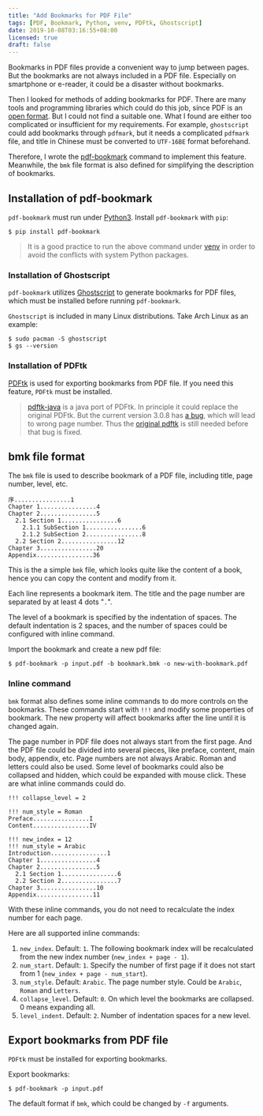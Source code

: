 ```yaml
---
title: "Add Bookmarks for PDF File"
tags: [PDF, Bookmark, Python, venv, PDFtk, Ghostscript]
date: 2019-10-08T03:16:55+08:00
licensed: true
draft: false
---
```


Bookmarks in PDF files provide a convenient way to jump between pages.
But the bookmarks are not always included in a PDF file.
Especially on smartphone or e-reader, it could be a disaster without bookmarks.

Then I looked for methods of adding bookmarks for PDF.
There are many tools and programming libraries which could do this job,
since PDF is an
[open format](http://www.adobe.com/content/dam/Adobe/en/devnet/acrobat/pdfs/pdf_reference_1-7.pdf).
But I could not find a suitable one.
What I found are either too complicated or insufficient for my
requirements.
For example, `ghostscript` could add bookmarks through `pdfmark`,
but it needs a complicated `pdfmark` file, and title in Chinese
must be converted to `UTF-16BE` format beforehand.

Therefore, I wrote the
[pdf-bookmark](https://github.com/xianghuzhao/pdf-bookmark)
command to implement this feature.
Meanwhile, the `bmk` file format is also defined for simplifying
the description of bookmarks.


## Installation of pdf-bookmark

`pdf-bookmark` must run under [Python3](https://www.python.org/).
Install `pdf-bookmark` with `pip`:

```shell
$ pip install pdf-bookmark
```

> It is a good practice to run the above command under
> [venv](https://docs.python.org/3/tutorial/venv.html)
> in order to avoid the conflicts with system Python packages.

### Installation of Ghostscript

`pdf-bookmark` utilizes [Ghostscript](https://www.ghostscript.com/)
to generate bookmarks for PDF files, which must be installed before
running `pdf-bookmark`.

`Ghostscript` is included in many Linux distributions. Take Arch Linux
as an example:

```shell
$ sudo pacman -S ghostscript
$ gs --version
```

### Installation of PDFtk

[PDFtk](https://www.pdflabs.com/tools/pdftk-server/) is used for
exporting bookmarks from PDF file. If you need this feature, `PDFtk`
must be installed.

> [pdftk-java](https://gitlab.com/pdftk-java/pdftk) is a java port of PDFtk.
> In principle it could replace the original PDFtk.
> But the current version 3.0.8 has
> [a bug](https://gitlab.com/pdftk-java/pdftk/issues/32),
> which will lead to wrong page number.
> Thus the [original pdftk](https://www.pdflabs.com/tools/pdftk-server/)
> is still needed before that bug is fixed.


## bmk file format

The `bmk` file is used to describe bookmark of a PDF file,
including title, page number, level, etc.

```
序................1
Chapter 1................4
Chapter 2................5
  2.1 Section 1................6
    2.1.1 SubSection 1................6
    2.1.2 SubSection 2................8
  2.2 Section 2................12
Chapter 3................20
Appendix................36
```

This is the a simple `bmk` file, which looks quite like the
content of a book, hence you can copy the content and modify from it.

Each line represents a bookmark item. The title and the page number are
separated by at least 4 dots "`.`".

The level of a bookmark is specified by the indentation of spaces. The
default indentation is 2 spaces, and the number of spaces could be
configured with inline command.

Import the bookmark and create a new pdf file:

```shell
$ pdf-bookmark -p input.pdf -b bookmark.bmk -o new-with-bookmark.pdf
```

### Inline command

`bmk` format also defines some inline commands to do more controls on the
bookmarks. These commands start with `!!!` and modify some properties of
bookmark. The new property will affect bookmarks after the line until it
is changed again.

The page number in PDF file does not always start from the first page.
And the PDF file could be divided into several pieces, like preface,
content, main body, appendix, etc. Page numbers are not always Arabic.
Roman and letters could also be used. Some level of bookmarks could also
be collapsed and hidden, which could be expanded with mouse click.
These are what inline commands could do.

```
!!! collapse_level = 2

!!! num_style = Roman
Preface................I
Content................IV

!!! new_index = 12
!!! num_style = Arabic
Introduction................1
Chapter 1................4
Chapter 2................5
  2.1 Section 1................6
  2.2 Section 2................7
Chapter 3................10
Appendix................11
```

With these inline commands, you do not need to recalculate the index number for each page.

Here are all supported inline commands:

1. `new_index`. Default: `1`.
   The following bookmark index will be recalculated from
   the new index number (`new_index + page - 1`).
2. `num_start`. Default: `1`.
   Specify the number of first page if it does not start from 1 (`new_index + page - num_start`).
3. `num_style`. Default: `Arabic`.
   The page number style. Could be `Arabic`, `Roman` and `Letters`.
4. `collapse_level`. Default: `0`.
   On which level the bookmarks are collapsed. 0 means expanding all.
5. `level_indent`. Default: `2`.
   Number of indentation spaces for a new level.



## Export bookmarks from PDF file

`PDFtk` must be installed for exporting bookmarks.

Export bookmarks:

```shell
$ pdf-bookmark -p input.pdf
```

The default format if `bmk`, which could be changed by `-f` arguments.
